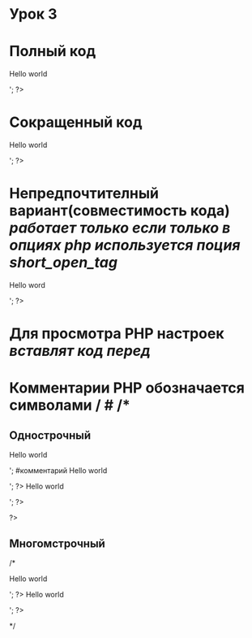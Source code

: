 # Урок 3

# Полный код

<?php echo '<p>Hello world</p>'; ?>

# Сокращенный код

<?= '<p>Hello world</p>'; ?>

# Непредпочтителный вариант(совместимость кода) ***работает только если только в опциях php используется поция short_open_tag***

<? echo '<p>Hello word</p>'; ?>

# Для просмотра PHP настроек ***вставлят код перед <!doctype html>***

<? php phpinfo() ?>

# Комментарии PHP обозначается символами / # /*

##  Однострочный

<?php

//комментарий
vecho '<p>Hello world</p>'; #комментарий
<?php //echo '<p>Hello world</p>'; ?>
<?//= '<p>Hello world</p>'; ?>                                                              
?>

## Многомстрочный
/*

<?php echo '<p>Hello world</p>'; ?>
<?= '<p>Hello world</p>'; ?>

*/

